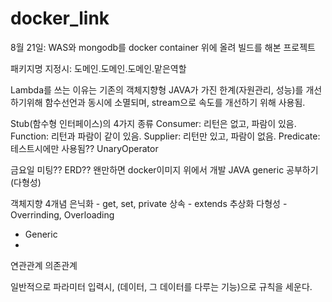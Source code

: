 # docker_link
8월 21일: WAS와 mongodb를 docker container 위에 올려 빌드를 해본 프로젝트

패키지명 지정시: 도메인.도메인.도메인.맡은역할


Lambda를 쓰는 이유는 기존의 객체지향형 JAVA가 가진 한계(자원관리, 성능)를 개선하기위해
함수선언과 동시에 소멸되며, stream으로 속도를 개선하기 위해 사용됨.

Stub(함수형 인터페이스)의 4가지 종류
Consumer: 리턴은 없고, 파람이 있음.
Function: 리턴과 파람이 같이 있음.
Supplier: 리턴만 있고, 파람이 없음.
Predicate: 테스트시에만 사용됨??
UnaryOperator

금요일 미팅?? 
ERD??
왠만하면 docker이미지 위에서 개발
JAVA generic 공부하기 (다형성)


객체지향 4개념
은닉화 - get, set, private
상속 - extends
추상화
다형성 - Overrinding, Overloading
 - Generic
 - 

연관관계
의존관계

일반적으로 파라미터 입력시, (데이터, 그 데이터를 다루는 기능)으로 규칙을 세운다.
